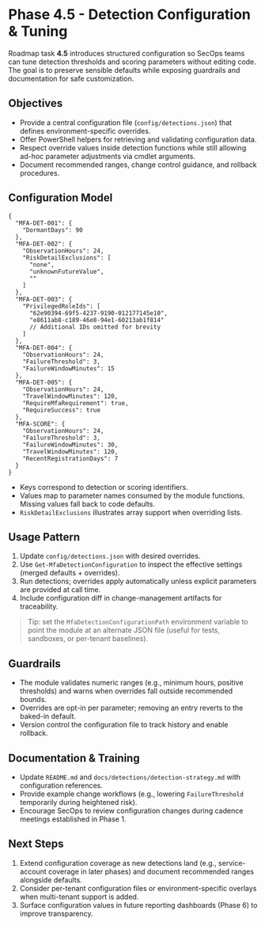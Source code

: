 # Phase 4.5 - Detection Configuration & Tuning

Roadmap task **4.5** introduces structured configuration so SecOps teams can tune detection thresholds and scoring parameters without editing code. The goal is to preserve sensible defaults while exposing guardrails and documentation for safe customization.

## Objectives
- Provide a central configuration file (`config/detections.json`) that defines environment-specific overrides.
- Offer PowerShell helpers for retrieving and validating configuration data.
- Respect override values inside detection functions while still allowing ad-hoc parameter adjustments via cmdlet arguments.
- Document recommended ranges, change control guidance, and rollback procedures.

## Configuration Model

```jsonc
{
  "MFA-DET-001": {
    "DormantDays": 90
  },
  "MFA-DET-002": {
    "ObservationHours": 24,
    "RiskDetailExclusions": [
      "none",
      "unknownFutureValue",
      ""
    ]
  },
  "MFA-DET-003": {
    "PrivilegedRoleIds": [
      "62e90394-69f5-4237-9190-012177145e10",
      "e8611ab8-c189-46e8-94e1-60213ab1f814"
      // Additional IDs omitted for brevity
    ]
  },
  "MFA-DET-004": {
    "ObservationHours": 24,
    "FailureThreshold": 3,
    "FailureWindowMinutes": 15
  },
  "MFA-DET-005": {
    "ObservationHours": 24,
    "TravelWindowMinutes": 120,
    "RequireMfaRequirement": true,
    "RequireSuccess": true
  },
  "MFA-SCORE": {
    "ObservationHours": 24,
    "FailureThreshold": 3,
    "FailureWindowMinutes": 30,
    "TravelWindowMinutes": 120,
    "RecentRegistrationDays": 7
  }
}
```

- Keys correspond to detection or scoring identifiers.
- Values map to parameter names consumed by the module functions. Missing values fall back to code defaults.
- `RiskDetailExclusions` illustrates array support when overriding lists.

## Usage Pattern
1. Update `config/detections.json` with desired overrides.
2. Use `Get-MfaDetectionConfiguration` to inspect the effective settings (merged defaults + overrides).
3. Run detections; overrides apply automatically unless explicit parameters are provided at call time.
4. Include configuration diff in change-management artifacts for traceability.

> Tip: set the `MfaDetectionConfigurationPath` environment variable to point the module at an alternate JSON file (useful for tests, sandboxes, or per-tenant baselines).

## Guardrails
- The module validates numeric ranges (e.g., minimum hours, positive thresholds) and warns when overrides fall outside recommended bounds.
- Overrides are opt-in per parameter; removing an entry reverts to the baked-in default.
- Version control the configuration file to track history and enable rollback.

## Documentation & Training
- Update `README.md` and `docs/detections/detection-strategy.md` with configuration references.
- Provide example change workflows (e.g., lowering `FailureThreshold` temporarily during heightened risk).
- Encourage SecOps to review configuration changes during cadence meetings established in Phase 1.

## Next Steps
1. Extend configuration coverage as new detections land (e.g., service-account coverage in later phases) and document recommended ranges alongside defaults.
2. Consider per-tenant configuration files or environment-specific overlays when multi-tenant support is added.
3. Surface configuration values in future reporting dashboards (Phase 6) to improve transparency.

